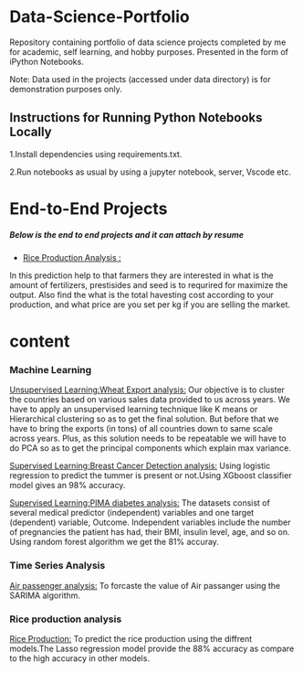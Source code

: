 # Data-Science-Portfolio
Repository containing portfolio of data science projects completed by me for academic, self learning, and hobby purposes. Presented in the form of iPython Notebooks.

Note: Data used in the projects (accessed under data directory) is for demonstration purposes only.

## Instructions for Running Python Notebooks Locally
1.Install dependencies using requirements.txt.

2.Run notebooks as usual by using a jupyter notebook, server, Vscode etc.

# End-to-End Projects
##### Below is the end to end projects and it can attach by resume
- [Rice Production Analysis :](https://github.com/Ganeshdhanawade/Rice-Production-Analysis)

In this prediction help to that farmers they are interested in what is the amount of fertilizers, prestisides and seed is to requrired for maximize the output. Also find the what is the total havesting cost according to your production, and what price are you set per kg if you are selling the market.

# content
### Machine Learning
[Unsupervised Learning:Wheat Export analysis:](https://github.com/Ganeshdhanawade/Data-Science-Portfolio/blob/main/Project%203%20Wheat%20Export.ipynb)
Our objective is to cluster the countries based on various sales data provided to us across years. We have to apply an unsupervised learning technique like K means or Hierarchical clustering so as to get the final solution. But before that we have to bring the exports (in tons) of all countries down to same scale across years. Plus, as this solution needs to be repeatable we will have to do PCA so as to get the principal components which explain max variance.

[Supervised Learning:Breast Cancer Detection analysis:](https://github.com/Ganeshdhanawade/Data-Science-Portfolio/blob/main/Breast_Cancer_Detection_Using_Machine_Learning_Classifier.ipynb)
Using logistic regression to predict the tummer is present or not.Using XGboost classifier model gives an 98% accuracy.

[Supervised Learning:PIMA diabetes analysis:](https://github.com/Ganeshdhanawade/Data-Science-Portfolio/blob/main/diabetes%20dataset/PIMA%20diabetes%20analysis.ipynb)
The datasets consist of several medical predictor (independent) variables and one target (dependent) variable, Outcome. Independent variables include the number of pregnancies the patient has had, their BMI, insulin level, age, and so on. Using random forest algorithm we get the 81% accuray.

### Time Series Analysis
[Air passenger analysis:](https://github.com/Ganeshdhanawade/Data-Science-Portfolio/blob/main/time%20series/Air%20passanger%20analysis.ipynb)
To forcaste the value of Air passanger using the SARIMA algorithm.

### Rice production analysis
[Rice Production:](https://github.com/Ganeshdhanawade/Data-Science-Portfolio/blob/main/Rice%20production%20analysis.ipynb)
To predict the rice production using the diffrent models.The Lasso regression model provide the 88% accuracy as compare to the high accuracy in other models.





